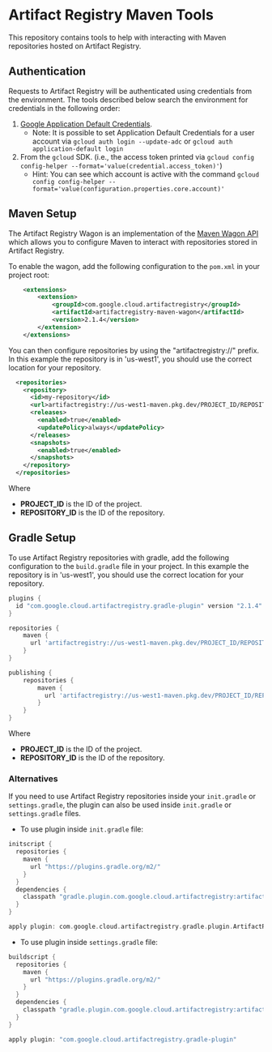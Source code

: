 # Artifact Registry Maven Tools

This repository contains tools to help with interacting with Maven repositories hosted on Artifact Registry.

## Authentication

Requests to Artifact Registry will be authenticated using credentials from the environment. The
tools described below search the environment for credentials in the following order:
1. [Google Application Default Credentials](https://developers.google.com/accounts/docs/application-default-credentials).
    * Note: It is possible to set Application Default Credentials for a user account via `gcloud auth login --update-adc` or `gcloud auth application-default login`
1. From the `gcloud` SDK. (i.e., the access token printed via `gcloud config config-helper --format='value(credential.access_token)'`)
    * Hint: You can see which account is active with the command `gcloud config config-helper --format='value(configuration.properties.core.account)'`

## Maven Setup

The Artifact Registry Wagon is an implementation of the
[Maven Wagon API](https://maven.apache.org/wagon/) which allows you to configure Maven to interact
with repositories stored in Artifact Registry.

To enable the wagon, add the following configuration to the `pom.xml` in your project root:

```xml
    <extensions>
        <extension>
            <groupId>com.google.cloud.artifactregistry</groupId>
            <artifactId>artifactregistry-maven-wagon</artifactId>
            <version>2.1.4</version>
        </extension>
    </extensions>
```

You can then configure repositories by using the "artifactregistry://" prefix.
In this example the repository is in 'us-west1', you should use the correct
location for your repository.

```xml
  <repositories>
    <repository>
      <id>my-repository</id>
      <url>artifactregistry://us-west1-maven.pkg.dev/PROJECT_ID/REPOSITORY_ID</url>
      <releases>
        <enabled>true</enabled>
        <updatePolicy>always</updatePolicy>
      </releases>
      <snapshots>
        <enabled>true</enabled>
      </snapshots>
    </repository>
  </repositories>
```

Where
* **PROJECT_ID** is the ID of the project.
* **REPOSITORY_ID** is the ID of the repository.

## Gradle Setup

To use Artifact Registry repositories with gradle, add the following configuration to the
`build.gradle` file in your project. In this example the repository is in 'us-west1',
you should use the correct location for your repository.

```gradle
plugins {
  id "com.google.cloud.artifactregistry.gradle-plugin" version "2.1.4"
}

repositories {
    maven {
      url 'artifactregistry://us-west1-maven.pkg.dev/PROJECT_ID/REPOSITORY_ID'
    }
}

publishing {
    repositories {
        maven {
          url 'artifactregistry://us-west1-maven.pkg.dev/PROJECT_ID/REPOSITORY_ID'
        }
    }
}
```

Where
* **PROJECT_ID** is the ID of the project.
* **REPOSITORY_ID** is the ID of the repository.

### Alternatives

If you need to use Artifact Registry repositories inside your `init.gradle` or `settings.gradle`, the plugin can also be used inside `init.gradle` or `settings.gradle` files.

* To use plugin inside `init.gradle` file:

```gradle
initscript {
  repositories {
    maven {
      url "https://plugins.gradle.org/m2/"
    }
  }
  dependencies {
    classpath "gradle.plugin.com.google.cloud.artifactregistry:artifactregistry-gradle-plugin:2.1.4"
  }
}

apply plugin: com.google.cloud.artifactregistry.gradle.plugin.ArtifactRegistryGradlePlugin
```

* To use plugin inside `settings.gradle` file:

```gradle
buildscript {
  repositories {
    maven {
      url "https://plugins.gradle.org/m2/"
    }
  }
  dependencies {
    classpath "gradle.plugin.com.google.cloud.artifactregistry:artifactregistry-gradle-plugin:2.1.4"
  }
}

apply plugin: "com.google.cloud.artifactregistry.gradle-plugin"
```
